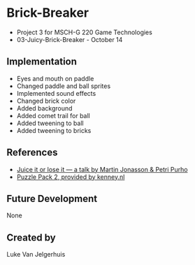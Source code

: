 # Brick-Breaker

* Project 3 for MSCH-G 220 Game Technologies
* 03-Juicy-Brick-Breaker - October 14

## Implementation
* Eyes and mouth on paddle
* Changed paddle and ball sprites
* Implemented sound effects
* Changed brick color
* Added background
* Added comet trail for ball
* Added tweening to ball
* Added tweening to bricks

## References
* [Juice it or lose it — a talk by Martin Jonasson & Petri Purho](https://www.youtube.com/watch?v=Fy0aCDmgnxg)
* [Puzzle Pack 2, provided by kenney.nl](https://kenney.nl/assets/puzzle-pack-2)
## Future Development
None
## Created by
Luke Van Jelgerhuis
